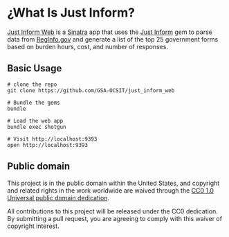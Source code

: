 # ¿What Is Just Inform?

[Just Inform Web](https://github.com/GSA/just_inform_web) is a [Sinatra](http://www.sinatrarb.com/) app that uses the [Just Inform](https://github.com/GSA/just_inform) gem to parse data from [RegInfo.gov](http://www.reginfo.gov/) and generate a list of the top 25 government forms based on burden hours, cost, and number of responses.


## Basic Usage

    # clone the repo
    git clone https://github.com/GSA-OCSIT/just_inform_web
    
    # Bundle the gems
    bundle

    # Load the web app
    bundle exec shotgun
    
    # Visit http://localhost:9393
    open http://localhost:9393


## Public domain

This project is in the public domain within the United States, and
copyright and related rights in the work worldwide are waived through
the [CC0 1.0 Universal public domain dedication](https://creativecommons.org/publicdomain/zero/1.0/).

All contributions to this project will be released under the CC0
dedication. By submitting a pull request, you are agreeing to comply
with this waiver of copyright interest.

